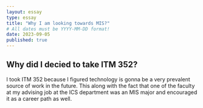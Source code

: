 ```yaml
---
layout: essay
type: essay
title: "Why I am looking towards MIS?"
# All dates must be YYYY-MM-DD format!
date: 2023-09-05
published: true
---
```



## Why did I decied to take ITM 352?

I took ITM 352 because I figured technology is gonna be a very prevalent source of work in the future. This along with the fact that one of the faculty at my advising job at the ICS department was an MIS major and encouraged it as a career path as well.
